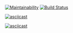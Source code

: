 [![Maintainability](https://api.codeclimate.com/v1/badges/e967466b64ebe7a6f568/maintainability)](https://codeclimate.com/github/Escudo7/project-lvl1-s500/maintainability)
[![Build Status](https://travis-ci.org/Escudo7/project-lvl1-s500.svg?branch=master)](https://travis-ci.org/Escudo7/project-lvl1-s500)

[![asciicast](https://asciinema.org/a/cWrGlwJ4tmcMc1xAKyLlJ48jM.svg)](https://asciinema.org/a/cWrGlwJ4tmcMc1xAKyLlJ48jM)

[![asciicast](https://asciinema.org/a/gj8UjHQEMxCKjUaznVUe3LjUn.svg)](https://asciinema.org/a/gj8UjHQEMxCKjUaznVUe3LjUn)